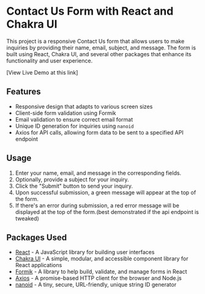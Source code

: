 # Contact Us Form with React and Chakra UI

This project is a responsive Contact Us form that allows users to make inquiries by providing their name, email, subject, and message. The form is built using React, Chakra UI, and several other packages that enhance its functionality and user experience.

[View Live Demo at this link]

## Features

- Responsive design that adapts to various screen sizes
- Client-side form validation using Formik
- Email validation to ensure correct email format
- Unique ID generation for inquiries using `nanoid`
- Axios for API calls, allowing form data to be sent to a specified API endpoint

## Usage

1. Enter your name, email, and message in the corresponding fields.
2. Optionally, provide a subject for your inquiry.
3. Click the "Submit" button to send your inquiry.
4. Upon successful submission, a green message will appear at the top of the form.
5. If there's an error during submission, a red error message will be displayed at the top of the form.(best demonstrated if the api endpoint is tweaked)

## Packages Used

- [React](https://reactjs.org/) - A JavaScript library for building user interfaces
- [Chakra UI](https://chakra-ui.com/) - A simple, modular, and accessible component library for React applications
- [Formik](https://formik.org/) - A library to help build, validate, and manage forms in React
- [Axios](https://github.com/axios/axios) - A promise-based HTTP client for the browser and Node.js
- [nanoid](https://github.com/ai/nanoid) - A tiny, secure, URL-friendly, unique string ID generator
